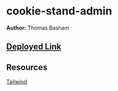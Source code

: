 # cookie-stand-admin

**Author:** Thomas Basham

## [Deployed Link](https://cookie-stand-admin-thomas-basham.netlify.app)

## Resources

[Tailwind](https://v1.tailwindcss.com/docs/installation)

